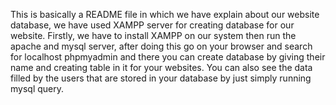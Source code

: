 This is basically a README file in which we have explain about our website database, we have used XAMPP server for creating database for our website. Firstly, we have to install XAMPP on our system then run the apache and mysql server, after doing this go on your browser and search for localhost phpmyadmin and there you can create database by giving their name and creating table in it for your websites. You can also see the data filled by the users that are stored in your database by just simply running mysql query.
